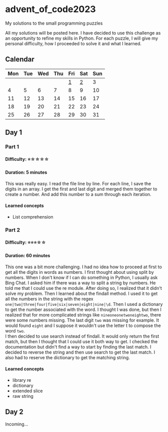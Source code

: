 # advent_of_code2023
My solutions to the small programming puzzles

 

All my solutions will be posted here. I have decided to use this challenge as an opportunity to refine my skills in Python. 
For each puzzle, I will give my personal difficulty, how I proceeded to solve it and what I learned.

## Calendar
| Mon | Tue | Wed | Thu | Fri         | Sat         | Sun |
|-----|-----|-----|-----|-------------|-------------|-----|
|     |     |     |     | [1](#day-1) | [2](#day-2) | 3   |
| 4   | 5   | 6   | 7   | 8           | 9           | 10  |
| 11  | 12  | 13  | 14  | 15          | 16          | 17  |
| 18  | 19  | 20  | 21  | 22          | 23          | 24  |
| 25  | 26  | 27  | 28  | 29          | 30          | 31  |


## Day 1
### Part 1
#### Difficulty: ⭐️☆☆☆☆
#### Duration: 5 minutes
This was really easy. 
I read the file line by line.
For each line, I save the digits in an array.
I get the first and last digit and merged them together to create a number.
And add this number to a sum through each iteration.

#### Learned concepts
- List comprehension

### Part 2
#### Difficulty: ⭐️⭐️⭐☆☆
#### Duration: 60 minutes
This one was a bit more challenging. I had no idea how to proceed at first to get all the digits in words as numbers. 
I first thought about using split by numbers. When I don't know if I can do something in Python, I usually ask Bing Chat. 
I asked him if there was a way to split a string by numbers. He told me that I could use the re module. After doing so, 
I realized that it didn't solve my problem. Then I learned about the findall method. I used it to get all the numbers in
the string with the regex `one|two|three|four|five|six|seven|eight|nine|\d`. Then I used a dictionary to get the number 
associated with the word. I thought I was done, but then I realized that for more complicated strings like 
`nineoneonetwoneightwo`, there were some numbers missing. The last digit `two` was missing for example. It would found
`eight` and I suppose it wouldn't use the letter t to compose the word `two`. <br>
I then decided to use search instead of findall. It would only return the first match, but then I thought that I could 
use it both way to get. I checked the documentation but didn't find a way to start by finding the last match.
I decided to reverse the string and then use search to get the last match. I also had to reserve the dictionary to get 
the matching string.

#### Learned concepts
- library re
- dictionary
- extended slice
- raw string

## Day 2
Incoming...

